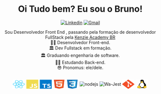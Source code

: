 <!-- 


<br>
![Bruno GitHub stats](https://github-readme-stats.vercel.app/api?username=Bruno120Ab&show_icons=true&theme=tokyonight)
<br>

 -->
 <div>
  
  <h1 align="center">
    Oi Tudo bem? Eu sou o Bruno!
  </h1>
  
  <div align="center">
     
   [![Linkedin](https://img.shields.io/badge/LinkedIn-0077B5?style=for-the-badge&logo=linkedin&logoColor=white)](https://www.linkedin.com/in/bruno-abreu-903185226/)
   [![Gmail](https://img.shields.io/badge/Gmail-0077B5?style=for-the-badge&logo=gmail&logoColor=dark)](abreubruno499@gmail.com)
   
  </div>   
  <p align="center">
    Sou Desenvolvedor Front End , passando pela formação de desenvolvedor FullStack pela
    <a href="https://www.linkedin.com/school/kenzieacademybr/mycompany/" target="_blank">
     Kenzie Academy BR
    </a>  
     <br>
   👨‍💻 Desenvolvedor Front-end. </br>
   🏛️ Dev Fullstack em formação. </br>
   🏛️ Graduando engenharia de software. </br>
   👨‍🎓 Estudando Back-end. </br>
   😎 Pronomus: ele/dele. </br>
  </p>
  

</div>
 
<div align="center" valign="top"><br>
  <img align="center" alt="React" height="30" width="40" src="https://raw.githubusercontent.com/devicons/devicon/master/icons/react/react-original.svg">
  <img align="center" alt="Js" height="30" width="40" src="https://raw.githubusercontent.com/devicons/devicon/master/icons/javascript/javascript-plain.svg">
  <img align="center" alt="Js" height="30" width="40" src="https://raw.githubusercontent.com/devicons/devicon/master/icons/typescript/typescript-plain.svg">
  <img align="center" alt="HTML" height="30" width="40" src="https://raw.githubusercontent.com/devicons/devicon/master/icons/html5/html5-original.svg">
  <img align="center" alt="CSS" height="30" width="40" src="https://raw.githubusercontent.com/devicons/devicon/master/icons/css3/css3-original.svg">
  <img align="center" alt="nodejs" height="30" width="40" src="https://cdn.worldvectorlogo.com/logos/nodejs-icon.svg">
  <img align="center" alt="Wa-Jest" height="30" width="40" src="https://cdn.jsdelivr.net/gh/devicons/devicon/icons/jest/jest-plain.svg">
  <img align="center" alt="git" height="30" width="40" src="https://raw.githubusercontent.com/devicons/devicon/master/icons/git/git-original.svg">
  <img align="center" alt="linux" height="30" width="40" src="https://raw.githubusercontent.com/devicons/devicon/master/icons/linux/linux-original.svg">
</div><br>

<!-- <div align="center">

  ![Snake animation](https://github.com/danielbped/danielbped/blob/output/github-contribution-grid-snake.svg)
  
</div>
 -->
